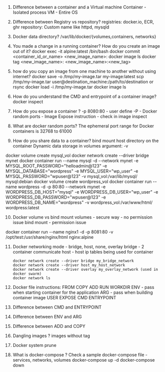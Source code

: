 1. Difference between a container and a Virtual machine
    Container - Isolated process
    VM - Entire OS 

2. Difference between Registry vs repository?
    registries: docker.io, ECR, ghr
    repository: Custom name like httpd, mysqld

3. Docker data directory? /var/lib/docker/{volumes,containers, networks}

4. You made a change in a running container? How do you create an image out of it? 
    docker exec -it alpine:latest /bin/bash
    docker commit <container_id_or_name> <new_image_name>:<tag>
    docker image ls
    docker tag <new_image_name>:<tag> <new_image_name>:<new_tag>

5. how do you copy an image from one machine to another without using internet?
    docker save -o /tmp/my-image.tar my-image:latest
    scp /tmp/my-image.tar user@destination_machine:/path/to/destination or rsync
    docker load -i /tmp/my-image.tar
    docker image ls

6. How do you understand the CMD and entrypoint of a container image?
    docker inspect

7. How do you expose a container ?
    -p 8080:80 - user define
    -P - Docker random ports - Image Expose instruction - check in image inspect

8. What are docker random ports?
    The ephemeral port range for Docker containers is 32768 to 61000

9. How do you share data to a container?    bind mount host directory on the container 
    Dynamic data storage in volumes
    argument: -v 

docker volume create mysql_vol
docker network create --driver bridge mynet
docker container run --name mysql -d --network mynet -e MYSQL_ROOT_PASSWORD="helloadmin@123" -e MYSQL_DATABASE="wordpress" -e MYSQL_USER="wp_user" -e MYSQL_PASSWORD="wpuser@123" -v mysql_vol:/var/lib/mysql/ mysql:debian
docker volume create wordpress_vol
docker container run --name wordpress -d -p 80:80 --network mynet -e WORDPRESS_DB_HOST="mysql" -e WORDPRESS_DB_USER="wp_user" -e WORDPRESS_DB_PASSWORD="wpuser@123" -e WORDPRESS_DB_NAME="wordpress" -v wordpress_vol:/var/www/html/ wordpress:latest

10. Docker volume vs bind mount
        volumes - secure way - no permission issue
        bind mount - permission issue

docker container run --name nginx1 -d -p 8081:80 -v /opt/test:/usr/share/nginx/html nginx:alpine

11. Docker networking mode - bridge, host, none, overlay
        bridge - 2 container communicate
        host - host ip tables being used for container
        
        docker network create --driver bridge my_bridge_network
        docker network create --driver host my_host_network
        docker network create --driver overlay my_overlay_network (used in docker swarm)
        docker network ls

13. Docker file instructions:
        FROM
        COPY
        ADD
        RUN
        WORKDIR
        ENV - pass when starting container for the application
        ARG - pass when building container image
        USER
        EXPOSE
        CMD
        ENTRYPOINT

14. Difference between CMD and ENTRYPOINT
15. Difference between ENV and ARG
16. Difference between ADD and COPY
17. Dangling images ? images without tag
18. Docker system prune
19. What is docker-compose ? Check a sample docker-compose file - services, networks, volumes
        docker-compose up -d
        docker-compose down
